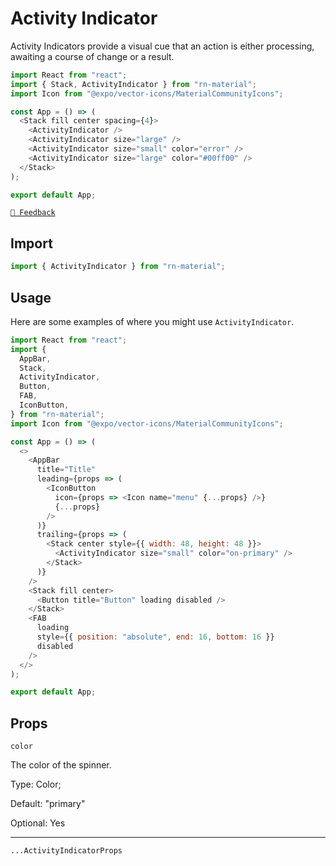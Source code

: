 # Activity Indicator

Activity Indicators provide a visual cue that an action is either processing, awaiting a course of change or a result.

```js with-preview
import React from "react";
import { Stack, ActivityIndicator } from "rn-material";
import Icon from "@expo/vector-icons/MaterialCommunityIcons";

const App = () => (
  <Stack fill center spacing={4}>
    <ActivityIndicator />
    <ActivityIndicator size="large" />
    <ActivityIndicator size="small" color="error" />
    <ActivityIndicator size="large" color="#00ff00" />
  </Stack>
);

export default App;
```

[`💬 Feedback`](https://github.com/yamankatby/react-native-material/labels/component%3A%20ActivityIndicator)

## Import

```js
import { ActivityIndicator } from "rn-material";
```

## Usage

Here are some examples of where you might use `ActivityIndicator`.

```js with-preview
import React from "react";
import {
  AppBar,
  Stack,
  ActivityIndicator,
  Button,
  FAB,
  IconButton,
} from "rn-material";
import Icon from "@expo/vector-icons/MaterialCommunityIcons";

const App = () => (
  <>
    <AppBar
      title="Title"
      leading={props => (
        <IconButton
          icon={props => <Icon name="menu" {...props} />}
          {...props}
        />
      )}
      trailing={props => (
        <Stack center style={{ width: 48, height: 48 }}>
          <ActivityIndicator size="small" color="on-primary" />
        </Stack>
      )}
    />
    <Stack fill center>
      <Button title="Button" loading disabled />
    </Stack>
    <FAB
      loading
      style={{ position: "absolute", end: 16, bottom: 16 }}
      disabled
    />
  </>
);

export default App;
```

## Props

`color`

The color of the spinner.

Type: Color;

Default: "primary"

Optional: Yes

---

`...ActivityIndicatorProps`
